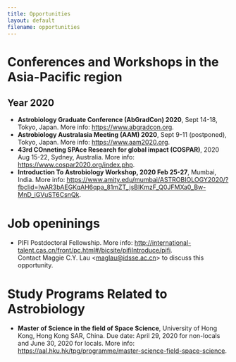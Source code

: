```yaml
---
title: Opportunities
layout: default
filename: opportunities
--- 
```


# Conferences and Workshops in the Asia-Pacific region
## Year 2020
* **Astrobiology Graduate Conference (AbGradCon) 2020**, Sept 14-18, Tokyo, Japan. More info: <a href="https://www.abgradcon.org/" target="_blank">https://www.abgradcon.org</a>.
* **Astrobiology Australasia Meeting (AAM) 2020**, Sept 9-11 (postponed), Tokyo, Japan. More info: <a href="https://www.aam2020.org/" target="_blank">https://www.aam2020.org</a>.
* **43rd COnneting SPAce Research for global impact (COSPAR)**, 2020 Aug 15-22, Sydney, Australia. More info: <a href="https://www.cospar2020.org/index.php" target="_blank">https://www.cospar2020.org/index.php</a>.
* **Introduction To Astrobiology Workshop, 2020 Feb 25-27**, Mumbai, India. More info: <a href="https://www.amity.edu/mumbai/ASTROBIOLOGY2020/?fbclid=IwAR3bAEGKqAH6qpa_81mZT_jsBIKmzF_Q0JFMXa0_Bw-MnD_iGVuST6CsnQk" target="_blank">https://www.amity.edu/mumbai/ASTROBIOLOGY2020/?fbclid=IwAR3bAEGKqAH6qpa_81mZT_jsBIKmzF_Q0JFMXa0_Bw-MnD_iGVuST6CsnQk</a>.

# Job openinings
* PIFI Postdoctoral Fellowship. More info: <a href="http://international-talent.cas.cn/front/pc.html#/bicsite/pifiIntroduce/pifi" target="_blank">http://international-talent.cas.cn/front/pc.html#/bicsite/pifiIntroduce/pifi</a>.<br>
  Contact Maggie C.Y. Lau <<maglau@idsse.ac.cn>> to discuss this opportunity.

# Study Programs Related to Astrobiology
* **Master of Science in the field of Space Science**, University of Hong Kong, Hong Kong SAR, China. Due date: April 29, 2020 for non-locals and June 30, 2020 for locals. More info: <a href="https://aal.hku.hk/tpg/programme/master-science-field-space-science" target="_blank">https://aal.hku.hk/tpg/programme/master-science-field-space-science</a>.

<!--
<a href="" target="_blank">https://www.abgradcon.org</a>
-->
